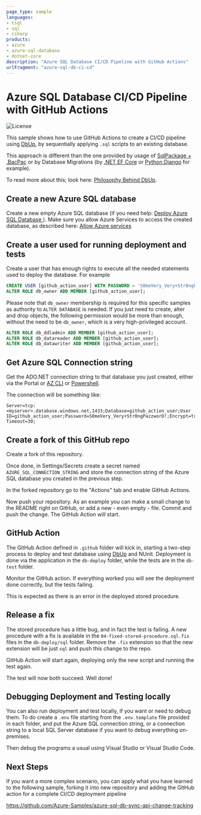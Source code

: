 ```yaml
---
page_type: sample
languages:
- tsql
- sql
- csharp
products:
- azure
- azure-sql-database
- dotnet-core
description: "Azure SQL Database CI/CD Pipeline with GitHub Actions"
urlFragment: "azure-sql-db-ci-cd"
---
```


# Azure SQL Database CI/CD Pipeline with GitHub Actions

![License](https://img.shields.io/badge/license-MIT-green.svg)

<!-- 
Guidelines on README format: https://review.docs.microsoft.com/help/onboard/admin/samples/concepts/readme-template?branch=master

Guidance on onboarding samples to docs.microsoft.com/samples: https://review.docs.microsoft.com/help/onboard/admin/samples/process/onboarding?branch=master

Taxonomies for products and languages: https://review.docs.microsoft.com/new-hope/information-architecture/metadata/taxonomies?branch=master
-->

This sample shows how to use GitHub Actions to create a CI/CD pipeline using [DbUp](https://dbup.readthedocs.io/en/latest/), by sequentially applying `.sql` scripts to an existing database.

This approach is different than the one provided by usage of [SqlPackage + .BacPac](https://docs.microsoft.com/en-us/sql/tools/sqlpackage?view=sql-server-ver15) or by Database Migrations (by [.NET EF Core](https://docs.microsoft.com/en-us/ef/core/managing-schemas/migrations/?tabs=dotnet-core-cli) or [Python Django](https://docs.djangoproject.com/en/3.1/topics/migrations/) for example).

To read more about this; look here: [Philosophy Behind DbUp](https://dbup.readthedocs.io/en/latest/philosophy-behind-dbup/).

## Create a new Azure SQL database

Create a new empty Azure SQL database (if you need help: [Deploy Azure SQL Database ](https://channel9.msdn.com/Series/Azure-SQL-for-Beginners/Demo-Deploy-Azure-SQL-Database-14-of-61)). Make sure you allow Azure Services to access the created database, as described here: [Allow Azure services](https://docs.microsoft.com/en-us/azure/azure-sql/database/network-access-controls-overview#allow-azure-services)

## Create a user used for running deployment and tests

Create a user that has enough rights to execute all the needed statements used to deploy the database.  For example

```sql
CREATE USER [github_action_user] WITH PASSWORD = 'S0meVery_Very+Str0ngPazzworD!';
ALTER ROLE db_owner ADD MEMBER [github_action_user];
```

Please note that `db_owner` membership is required for this specific samples as authority to `ALTER DATABASE` is needed. If you just need to create, alter and drop objects, the following permission would be more than enough, without the need to be `db_owner`, which is a very high-privileged account.

```sql
ALTER ROLE db_ddladmin ADD MEMBER [github_action_user];
ALTER ROLE db_datareader ADD MEMBER [github_action_user];
ALTER ROLE db_datawriter ADD MEMBER [github_action_user];
```

## Get Azure SQL Connection string

Get the ADO.NET connection string to that database you just created, either via the Portal or [AZ CLI](https://docs.microsoft.com/en-us/cli/azure/sql/db?view=azure-cli-latest#az_sql_db_show_connection_string) or [Powershell]().

The connection will be something like:

```
Server=tcp:<myserver>.database.windows.net,1433;Database=github_action_user;User ID=github_action_user;Password=S0meVery_Very+Str0ngPazzworD!;Encrypt=true;Connection Timeout=30;
```

## Create a fork of this GitHub repo

Create a fork of this repository.

Once done, in Settings/Secrets create a secret named `AZURE_SQL_CONNECTION_STRING` and store the connection string of the Azure SQL database you created in the previous step.

In the forked repository go to the "Actions" tab and enable GitHub Actions.

Now push your repository. As an example you can make a small change to the README right on GitHub, or add a new - even empty - file. Commit and push the change. The GitHub Action will start.

## GitHub Action

The GitHub Action defined in `.github` folder will kick in, starting a two-step process to deploy and test database using [DbUp](http://dbup.github.io/) and NUnit. Deployment is done via the application in the `db-deploy` folder, while the tests are in the `db-test` folder.

Monitor the GitHub action. If everything worked you will see the deployment done correctly, but the tests failing.

This is expected as there is an error in the deployed stored procedure.

## Release a fix

The stored procedure has a little bug, and in fact the test is failing. A new procedure with a fix is available in the `04-fixed-stored-procedure.sql.fix` files in the `db-deploy/sql` folder. Remove the `.fix` extension so that the new extension will be just `sql` and push this change to the repo.

GitHub Action will start again, deploying only the new script and running the test again.

The test will now both succeed. Well done!

## Debugging Deployment and Testing locally

You can also run deployment and test locally, if you want or need to debug them. To do create a `.env` file starting from the `.env.template` file provided in each folder, and put the Azure SQL connection string, or a connection string to a local SQL Server database if you want to debug everything on-premises.

Then debug the programs a usual using Visual Studio or Visual Studio Code.

## Next Steps

If you want a more complex scenario, you can apply what you have learned to the following sample, forking it into new repository and adding the GitHub action for a complete CI/CD deployment pipeline

https://github.com/Azure-Samples/azure-sql-db-sync-api-change-tracking

